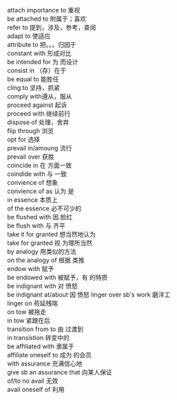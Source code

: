 attach importance to 重视  
be attached to 附属于；喜欢  
refer to 提到，涉及，参考，查阅  
adapt to 使适应  
attribute to 把。。。归因于  
constant with 形成对比  
be intended for 为  而设计  
consist in （存）在于  
be equal to 能胜任  
cling to 坚持，抓紧  
comply with遵从，服从  
proceed against 起诉  
proceed with 继续前行  
dispose of 处理，舍弃  
flip through 浏览  
opt for 选择  
prevail in/amoung 流行  
prevail over 获胜  
coincide in 在 方面一致  
coindide with 与 一致  
convience of 想象  
convience of as 认为  是  
in essence 本质上  
of the essence 必不可少的  
be flushed with 因 脸红  
be flush with 与 齐平  
take it for granted 想当然地认为  
take for granted 视 为理所当然  
by analogy 用类似的方法  
on the analogy of 根据 类推  
endow with 赋予  
be endowed with 被赋予，有 的特质  
be indignant with 对 愤怒  
be indignant at/about  因 愤怒
linger over sb's work 磨洋工  
linger on 苟延残喘  
on tow 被拖走  
in tow 紧跟在后  
transition from to 由 过渡到  
in transistion 转变中的  
be affiliated with 隶属于  
affiliate oneself to 成为 的会员  
with assurance 充满信心地  
give sb an assurance that 向某人保证  
of/to no avail 无效  
avail oneself of 利用  
